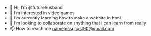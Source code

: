 - 👋 Hi, I’m @futurehusband
- 👀 I’m interested in video games 
- 🌱 I’m currently learning how to make a website in html
- 💞️ I’m looking to collaborate on anything that i can learn from really
- 📫 How to reach me namelessghost90@gmail.com

<!---
futurehusband/futurehusband is a ✨ special ✨ repository because its `README.md` (this file) appears on your GitHub profile.
You can click the Preview link to take a look at your changes.
--->
